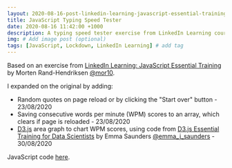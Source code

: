 ```yaml
---
layout: 2020-08-16-post-linkedin-learning-javascript-essential-training
title: JavaScript Typing Speed Tester
date: 2020-08-16 11:42:00 +1000
description: A typing speed tester exercise from LinkedIn Learning course JavaScript Essential Training by Morten Rand-Hendriksen. # Add post description (optional)
img: # Add image post (optional)
tags: [JavaScript, Lockdown, LinkedIn Learning] # add tag
---
```


Based on an exercise from [LinkedIn Learning: JavaScript Essential Training](https://www.linkedin.com/learning/javascript-essential-training-3) by Morten Rand-Hendriksen [@mor10](https://twitter.com/mor10).

I expanded on the original by adding:
  * Random quotes on page reload or by clicking the "Start over" button - 23/08/2020
  * Saving consecutive words per minute (WPM) scores to an array, which clears if page is reloaded - 23/08/2020
  * [D3.js](https://d3js.org/) area graph to chart WPM scores, using code from [D3.js Essential Training for Data Scientists](https://www.linkedin.com/learning/d3-js-essential-training-for-data-scientists/creating-a-linear-axis) by Emma Saunders [@emma_j_saunders](https://twitter.com/emma_j_saunders) - 30/08/2020

  JavaScript code [here](https://github.com/datamesse/blog/blob/master/assets/javascripts/2020-08-16-linkedin-learning-javascript-essential-training.js).